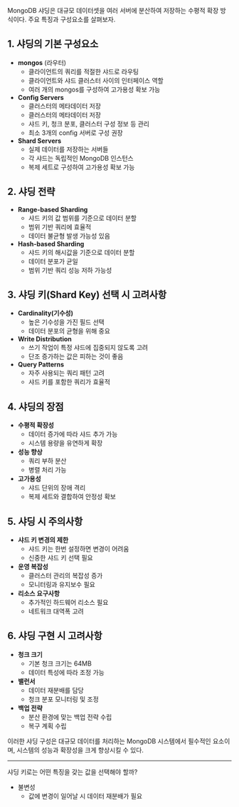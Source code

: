 MongoDB 샤딩은 대규모 데이터셋을 여러 서버에 분산하여 저장하는 수평적 확장 방식이다. 주요 특징과 구성요소를 살펴보자.

## 1. 샤딩의 기본 구성요소
- **mongos** (라우터)
    - 클라이언트의 쿼리를 적절한 샤드로 라우팅
    - 클라이언트와 샤드 클러스터 사이의 인터페이스 역할
    - 여러 개의 mongos를 구성하여 고가용성 확보 가능
- **Config Servers**
    - 클러스터의 메타데이터 저장
    - 클러스터의 메타데이터 저장
    - 샤드 키, 청크 분포, 클러스터 구성 정보 등 관리
    - 최소 3개의 config 서버로 구성 권장
- **Shard Servers**
    - 실제 데이터를 저장하는 서버들
    - 각 샤드는 독립적인 MongoDB 인스턴스
    - 복제 세트로 구성하여 고가용성 확보 가능
## 2. 샤딩 전략
- **Range-based Sharding**
    - 샤드 키의 값 범위를 기준으로 데이터 분할
    - 범위 기반 쿼리에 효율적
    - 데이터 불균형 발생 가능성 있음
- **Hash-based Sharding**
    - 샤드 키의 해시값을 기준으로 데이터 분할
    - 데이터 분포가 균일
    - 범위 기반 쿼리 성능 저하 가능성
## 3. 샤딩 키(Shard Key) 선택 시 고려사항
- **Cardinality(기수성)**
    - 높은 기수성을 가진 필드 선택
    - 데이터 분포의 균형을 위해 중요
- **Write Distribution**
    - 쓰기 작업이 특정 샤드에 집중되지 않도록 고려
    - 단조 증가하는 값은 피하는 것이 좋음
- **Query Patterns**
    - 자주 사용되는 쿼리 패턴 고려
    - 샤드 키를 포함한 쿼리가 효율적
## 4. 샤딩의 장점
- **수평적 확장성**
    - 데이터 증가에 따라 샤드 추가 가능
    - 시스템 용량을 유연하게 확장
- **성능 향상**
    - 쿼리 부하 분산
    - 병렬 처리 가능
- **고가용성**
    - 샤드 단위의 장애 격리
    - 복제 세트와 결합하여 안정성 확보
## 5. 샤딩 시 주의사항
- **샤드 키 변경의 제한**
    - 샤드 키는 한번 설정하면 변경이 어려움
    - 신중한 샤드 키 선택 필요
- **운영 복잡성**
    - 클러스터 관리의 복잡성 증가
    - 모니터링과 유지보수 필요
- **리소스 요구사항**
    - 추가적인 하드웨어 리소스 필요
    - 네트워크 대역폭 고려
## 6. 샤딩 구현 시 고려사항
- **청크 크기**
    - 기본 청크 크기는 64MB
    - 데이터 특성에 따라 조정 가능
- **밸런서**
    - 데이터 재분배를 담당
    - 청크 분포 모니터링 및 조정
- **백업 전략**
    - 분산 환경에 맞는 백업 전략 수립
    - 복구 계획 수립

이러한 샤딩 구성은 대규모 데이터를 처리하는 MongoDB 시스템에서 필수적인 요소이며, 시스템의 성능과 확장성을 크게 향상시킬 수 있다.

---

샤딩 키로는 어떤 특징을 갖는 값을 선택해야 할까?

- 불변성
    - 값에 변경이 일어날 시 데이터 재분배가 필요
    